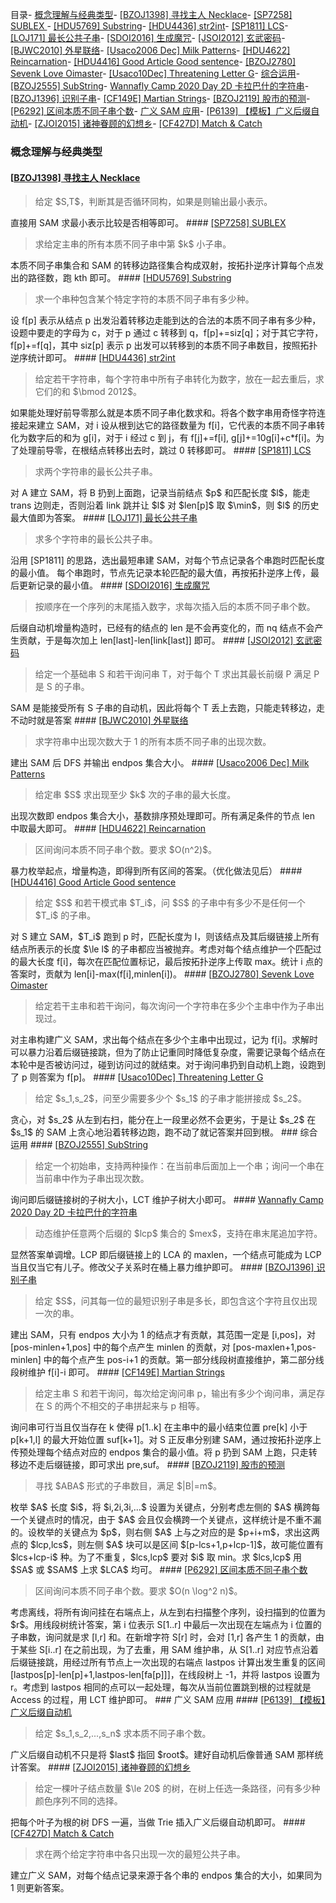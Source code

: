 目录- <a href="#概念理解与经典类型">概念理解与经典类型</a>- <a href="#bzoj1398-寻找主人-necklace">[BZOJ1398] 寻找主人 Necklace</a>- <a href="#sp7258-sublex">[SP7258] SUBLEX </a>- <a href="#hdu5769-substring">[HDU5769] Substring</a>- <a href="#hdu4436-str2int">[HDU4436] str2int</a>- <a href="#sp1811-lcs">[SP1811] LCS</a>- <a href="#loj171-最长公共子串">[LOJ171] 最长公共子串</a>- <a href="#sdoi2016-生成魔咒">[SDOI2016] 生成魔咒</a>- <a href="#jsoi2012-玄武密码">[JSOI2012] 玄武密码</a>- <a href="#bjwc2010-外星联络">[BJWC2010] 外星联络</a>- <a href="#usaco2006-dec-milk-patterns">[Usaco2006 Dec] Milk Patterns</a>- <a href="#hdu4622-reincarnation">[HDU4622] Reincarnation</a>- <a href="#hdu4416-good-article-good-sentence">[HDU4416] Good Article Good sentence</a>- <a href="#bzoj2780-sevenk-love-oimaster">[BZOJ2780] Sevenk Love Oimaster</a>- <a href="#usaco10dec-threatening-letter-g">[Usaco10Dec] Threatening Letter G</a>- <a href="#综合运用">综合运用</a>- <a href="#bzoj2555-substring">[BZOJ2555] SubString</a>- <a href="#wannafly-camp-2020-day-2d-卡拉巴什的字符串">Wannafly Camp 2020 Day 2D 卡拉巴什的字符串</a>- <a href="#bzoj1396-识别子串">[BZOJ1396] 识别子串</a>- <a href="#cf149e-martian-strings">[CF149E] Martian Strings</a>- <a href="#bzoj2119-股市的预测">[BZOJ2119] 股市的预测</a>- <a href="#p6292-区间本质不同子串个数">[P6292] 区间本质不同子串个数</a>- <a href="#广义-sam-应用">广义 SAM 应用</a>- <a href="#p6139-【模板】广义后缀自动机">[P6139] 【模板】广义后缀自动机</a>- <a href="#zjoi2015-诸神眷顾的幻想乡">[ZJOI2015] 诸神眷顾的幻想乡</a>- <a href="#cf427d-match--catch">[CF427D] Match & Catch</a>
### 概念理解与经典类型
#### [<a href="https://www.cnblogs.com/mollnn/p/13282872.html" target="_blank">BZOJ1398] 寻找主人 Necklace</a>
<blockquote>
给定 $S,T$，判断其是否循环同构，如果是则输出最小表示。
</blockquote>
直接用 SAM 求最小表示比较是否相等即可。
#### <a href="https://www.cnblogs.com/mollnn/p/12370496.html" target="_blank">[SP7258] SUBLEX </a>
<blockquote>
求给定主串的所有本质不同子串中第 $k$ 小子串。
</blockquote>
本质不同子串集合和 SAM 的转移边路径集合构成双射，按拓扑逆序计算每个点发出的路径数，跑 kth 即可。
#### [<a href="https://www.cnblogs.com/mollnn/p/13293743.html" target="_blank">HDU5769] Substring</a>
<blockquote>
求一个串种包含某个特定字符的本质不同子串有多少种。
</blockquote>
设 f[p] 表示从结点 p 出发沿着转移边走能到达的合法的本质不同子串有多少种，设题中要走的字母为 c，对于 p 通过 c 转移到 q，f[p]+=siz[q]；对于其它字符，f[p]+=f[q]，其中 siz[p] 表示 p 出发可以转移到的本质不同子串数目，按照拓扑逆序统计即可。
#### [<a href="https://www.cnblogs.com/mollnn/p/13584939.html" target="_blank">HDU4436] str2int</a>
<blockquote>
给定若干字符串，每个字符串中所有子串转化为数字，放在一起去重后，求它们的和 $\bmod 2012$。
</blockquote>
如果能处理好前导零那么就是本质不同子串化数求和。将各个数字串用奇怪字符连接起来建立 SAM，对 i 设从根到达它的路径数量为 f[i]，它代表的本质不同子串转化为数字后的和为 g[i]，对于 i 经过 c 到 j，有 f[j]+=f[i], g[j]+=10g[i]+c*f[i]。为了处理前导零，在根结点转移出去时，跳过 0 转移即可。
#### [<a href="https://www.cnblogs.com/mollnn/p/13174124.html" target="_blank">SP1811] LCS</a>
<blockquote>
求两个字符串的最长公共子串。
</blockquote>
对 A 建立 SAM，将 B 扔到上面跑，记录当前结点 $p$ 和匹配长度 $l$，能走 trans 边则走，否则沿着 link 跳并让 $l$ 对 $len[p]$ 取 $\min$，则 $l$ 的历史最大值即为答案。
#### [<a href="https://www.cnblogs.com/mollnn/p/13175736.html" target="_blank">LOJ171] 最长公共子串</a>
<blockquote>
求多个字符串的最长公共子串。
</blockquote>
沿用 [SP1811] 的思路，选出最短串建 SAM，对每个节点记录各个串跑时匹配长度的最小值。
每个串跑时，节点先记录本轮匹配的最大值，再按拓扑逆序上传，最后更新记录的最小值。
#### [<a href="https://www.cnblogs.com/mollnn/p/13179313.html" target="_blank">SDOI2016] 生成魔咒</a>
<blockquote>
按顺序在一个序列的末尾插入数字，求每次插入后的本质不同子串个数。
</blockquote>
后缀自动机增量构造时，已经有的结点的 len 是不会再变化的，而 nq 结点不会产生贡献，于是每次加上 len[last]-len[link[last]] 即可。
#### [<a href="https://www.cnblogs.com/mollnn/p/13179689.html" target="_blank">JSOI2012] 玄武密码</a>
<blockquote>
给定一个基础串 S 和若干询问串 T，对于每个 T 求出其最长前缀 P 满足 P 是 S 的子串。
</blockquote>
SAM 是能接受所有 S 子串的自动机，因此将每个 T 丢上去跑，只能走转移边，走不动时就是答案
#### [<a href="https://www.cnblogs.com/mollnn/p/13287049.html" target="_blank">BJWC2010] 外星联络</a>
<blockquote>
求字符串中出现次数大于 1 的所有本质不同子串的出现次数。
</blockquote>
建出 SAM 后 DFS 并输出 endpos 集合大小。
#### [<a href="https://www.cnblogs.com/mollnn/p/13282944.html" target="_blank">Usaco2006 Dec] Milk Patterns</a>
<blockquote>
给定串 $S$ 求出现至少 $k$ 次的子串的最大长度。
</blockquote>
出现次数即 endpos 集合大小，基数排序预处理即可。所有满足条件的节点 len 中取最大即可。
#### [<a href="https://www.cnblogs.com/mollnn/p/13583496.html" target="_blank">HDU4622] Reincarnation</a>
<blockquote>
区间询问本质不同子串个数。要求 $O(n^2)$。
</blockquote>
暴力枚举起点，增量构造，即得到所有区间的答案。（优化做法见后）
#### [<a href="https://www.cnblogs.com/mollnn/p/13591985.html" target="_blank">HDU4416] Good Article Good sentence</a>
<blockquote>
给定 $S$ 和若干模式串 $T_i$，问 $S$ 的子串中有多少不是任何一个 $T_i$ 的子串。
</blockquote>
对 S 建立 SAM，$T_i$ 跑到 p 时，匹配长度为 l，则该结点及其后缀链接上所有结点所表示的长度 $\le l$ 的子串都应当被抛弃。考虑对每个结点维护一个匹配过的最大长度 f[i]，每次在匹配位置标记，最后按拓扑逆序上传取 max。统计 i 点的答案时，贡献为 len[i]-max(f[i],minlen[i])。
#### [<a href="https://www.cnblogs.com/mollnn/p/13597223.html" target="_blank">BZOJ2780] Sevenk Love Oimaster</a>
<blockquote>
给定若干主串和若干询问，每次询问一个字符串在多少个主串中作为子串出现过。
</blockquote>
对主串构建广义 SAM，求出每个结点在多少个主串中出现过，记为 f[i]。求解时可以暴力沿着后缀链接跳，但为了防止记重同时降低复杂度，需要记录每个结点在本轮中是否被访问过，碰到访问过的就结束。对于询问串扔到自动机上跑，设跑到了 p 则答案为 f[p]。
#### [<a href="https://www.cnblogs.com/mollnn/p/13283082.html" target="_blank">Usaco10Dec] Threatening Letter G</a>
<blockquote>
给定 $s_1,s_2$，问至少需要多少个 $s_1$ 的子串才能拼接成 $s_2$。
</blockquote>
贪心，对 $s_2$ 从左到右扫，能分在上一段里必然不会更劣，于是让 $s_2$ 在 $s_1$ 的 SAM 上贪心地沿着转移边跑，跑不动了就记答案并回到根。
### 综合运用
#### [<a href="https://www.cnblogs.com/mollnn/p/13274446.html" target="_blank">BZOJ2555] SubString</a>
<blockquote>
给定一个初始串，支持两种操作：在当前串后面加上一个串；询问一个串在当前串中作为子串出现次数。
</blockquote>
询问即后缀链接树的子树大小，LCT 维护子树大小即可。
#### <a href="https://www.cnblogs.com/mollnn/p/12335662.html" target="_blank">Wannafly Camp 2020 Day 2D 卡拉巴什的字符串</a>
<blockquote>
动态维护任意两个后缀的 $lcp$ 集合的 $mex$，支持在串末尾追加字符。
</blockquote>
显然答案单调增。LCP 即后缀链接上的 LCA 的 maxlen，一个结点可能成为 LCP 当且仅当它有儿子。修改父子关系时在桶上暴力维护即可。
#### [<a href="https://www.cnblogs.com/mollnn/p/13282787.html" target="_blank">BZOJ1396] 识别子串</a>
<blockquote>
给定 $S$，问其每一位的最短识别子串是多长，即包含这个字符且仅出现一次的串。
</blockquote>
建出 SAM，只有 endpos 大小为 1 的结点才有贡献，其范围一定是 [i,pos]，对 [pos-minlen+1,pos] 中的每个点产生 minlen 的贡献，对 [pos-maxlen+1,pos-minlen] 中的每个点产生 pos-i+1 的贡献。第一部分线段树直接维护，第二部分线段树维护 f[i]-i 即可。
#### [<a href="https://www.cnblogs.com/mollnn/p/13579835.html" target="_blank">CF149E] Martian Strings</a>
<blockquote>
给定主串 S 和若干询问，每次给定询问串 p，输出有多少个询问串，满足存在 S 的两个不相交的子串拼起来与 p 相等。
</blockquote>
询问串可行当且仅当存在 k 使得 p[1..k] 在主串中的最小结束位置 pre[k] 小于 p[k+1,l] 的最大开始位置 suf[k+1]。对 S 正反串分别建 SAM，通过按拓扑逆序上传预处理每个结点对应的 endpos 集合的最小值。将 p 扔到 SAM 上跑，只走转移边不走后缀链接，即可求出 pre,suf。
#### [<a href="https://www.cnblogs.com/mollnn/p/13283724.html" target="_blank">BZOJ2119] 股市的预测</a>
<blockquote>
寻找 $ABA$ 形式的子串数目，满足 $|B|=m$。
</blockquote>
枚举 $A$ 长度 $i$，将 $i,2i,3i,...$ 设置为关键点，分别考虑左侧的 $A$ 横跨每一个关键点时的情况，由于 $A$ 会且仅会横跨一个关键点，这样统计是不重不漏的。设枚举的关键点为 $p$，则右侧 $A$ 上与之对应的是 $p+i+m$，求出这两点的 $lcp,lcs$，则左侧 $A$ 块可以是区间 $[p-lcs+1,p+lcp-1]$，故可能位置有 $lcs+lcp-i$ 种。为了不重复，$lcs,lcp$ 要对 $i$ 取 min。求 $lcs,lcp$ 用 $SA$ 或 $SAM$ 上求 $LCA$ 均可。
#### [<a href="https://www.cnblogs.com/mollnn/p/13619686.html" target="_blank">P6292] 区间本质不同子串个数</a>
<blockquote>
区间询问本质不同子串个数。要求 $O(n \log^2 n)$。
</blockquote>
考虑离线，将所有询问挂在右端点上，从左到右扫描整个序列，设扫描到的位置为 $r$。用线段树统计答案，第 i 位表示 S[1..r] 中最后一次出现在左端点为 i 位置的子串数，询问就是求 [l,r] 和。在新增字符 S[r] 时，会对 [1,r] 各产生 1 的贡献，由于某些 S[i..r] 在之前出现，为了去重，用 SAM 维护串，从 S[1..r] 对应节点沿着后缀链接跳，用经过所有节点上一次出现的右端点 lastpos 计算出发生重复的区间 [lastpos[p]-len[p]+1,lastpos-len[fa[p]]]，在线段树上 -1，并将 lastpos 设置为 r。考虑到 lastpos 相同的点可以一起处理，每次从当前位置跳到根的过程就是 Access 的过程，用 LCT 维护即可。
### 广义 SAM 应用
#### [<a href="https://www.cnblogs.com/mollnn/p/13289162.html" target="_blank">P6139] 【模板】广义后缀自动机</a>
<blockquote>
给定 $s_1,s_2,...,s_n$ 求本质不同子串个数。
</blockquote>
广义后缀自动机不只是将 $last$ 指回 $root$。建好自动机后像普通 SAM 那样统计答案。
#### [<a href="https://www.cnblogs.com/mollnn/p/13290277.html" target="_blank">ZJOI2015] 诸神眷顾的幻想乡</a>
<blockquote>
给定一棵叶子结点数量 $\le 20$ 的树，在树上任选一条路径，问有多少种颜色序列不同的选择。
</blockquote>
把每个叶子为根的树 DFS 一遍，当做 Trie 插入广义后缀自动机即可。
#### [<a href="https://www.cnblogs.com/mollnn/p/13581246.html" target="_blank">CF427D] Match & Catch</a>
<blockquote>
求在两个给定字符串中各只出现一次的最短公共子串。
</blockquote>
建立广义 SAM，对每个结点记录来源于各个串的 endpos 集合的大小，如果同为 1 则更新答案。